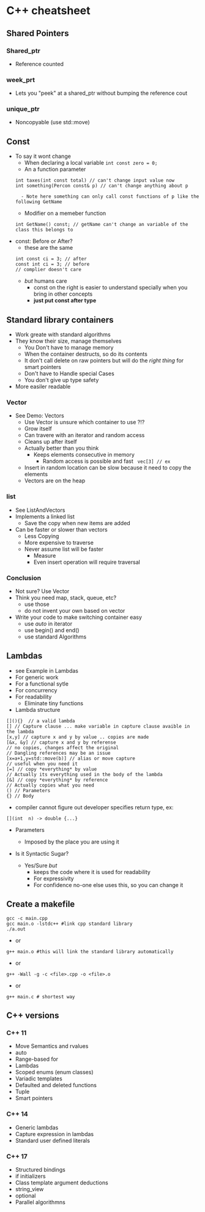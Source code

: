 # C++ cheatsheet


## Shared Pointers
### Shared_ptr
- Reference counted
### week_prt
- Lets you "peek" at a shared_ptr without bumping the reference cout
### unique_ptr
- Noncopyable (use std::move)

## Const
- To say it wont change
    - When declaring a local variable
    ``` int const zero = 0; ```
    - An a function parameter
    ```
    int taxes(int const total) // can't change input value now 
    int something(Percon const& p) // can't change anything about p 
    ```
        - Note here something can only call const functions of p like the following GetName
    - Modifier on a memeber function
    ``` 
    int GetName() const; // getName can't change an variable of the class this belongs to 
    ```
- const: Before or After?
    - these are the same
    ```
    int const ci = 3; // after
    const int ci = 3; // before
    // complier doesn't care 
    ```
    - *but* humans care
        - const on the right is easier to understand specially when you bring in other concepts
        - **just put const after type**

## Standard library containers
- Work greate with standard algorithms
- They know their size, manage themselves
    - You Don't have to manage memory
    - When the container destructs, so do its contents
    - It don't call delete on raw pointers but will do the *right thing* for smart pointers
    - Don't have to Handle special Cases
    - You don't give up type safety
- More easiler readable

### Vector
- See Demo: Vectors
    - Use Vector is unsure which container to use ?!?
    - Grow itself
    - Can travere with an iterator and random access
    - Cleans up after itself
    - Actually better than you think
        - Keeps elements consecutive in memory
            - Random access is possible and fast ``` vec[3] // ex```
    - Insert in random location can be slow because it need to copy the elements
    - Vectors are on the heap

### list
- See ListAndVectors
- Implements a linked list
    - Save the copy when new items are added
- Can be faster or slower than vectors
    - Less Copying
    - More expensive to traverse
    - Never assume list will be faster
        - Measure
        - Even insert operation will require traversal

### Conclusion
- Not sure? Use Vector
- Think you need map, stack, queue, etc?
    - use those
    - do not invent your own based on vector
- Write your code to make switching container easy
    - use *auto* in iterator
    - use begin() and end()
    - use standard Algorithms

## Lambdas
- see Example in Lambdas
- For generic work
- For a functional sytle
- For concurrency
- For readability
    - Eliminate tiny functions
- Lambda structure
```
[](){}  // a valid lambda
[] // Capture clause ... make variable in capture clause avaible in the lambda
[x,y] // capture x and y by value .. copies are made
[&x, &y] // capture x and y by referense
// no copies, changes affect the original
// Dangling references may be an issue
[x=a+1,y=std::move(b)] // alias or move capture
// useful when you need it
[=] // copy *everything* by value
// Actually its everything used in the body of the lambda
[&] // copy *everything* by reference
// Actually copies what you need
() // Parameters
{} // Body

```
- compiler cannot figure out developer specifies return type, ex:
```
[](int  n) -> double {...}
```
- Parameters
    - Imposed by the place you are using it

- Is it Syntactic Sugar?
    - Yes/Sure *but* 
        - keeps the code where it is used for readability
        - For expressivity 
        - For confidence no-one else uses this, so you can change it

## Create a makefile
```
gcc -c main.cpp
gcc main.o -lstdc++ #link cpp standard library 
./a.out 
```
- or
``` 
g++ main.o #this will link the standard library automatically 
```
- or
``` 
g++ -Wall -g -c <file>.cpp -o <file>.o 
```
- or
``` 
g++ main.c # shortest way
```


## C++ versions
### C++ 11
- Move Semantics and rvalues
- auto
- Range-based for
- Lambdas
- Scoped enums (enum classes)
- Variadic templates
- Defaulted and deleted functions
- Tuple
- Smart pointers
### C++ 14
- Generic lambdas
- Capture expression in lambdas
- Standard user defined literals
### C++ 17
- Structured bindings
- if initializers
- Class template argument deductions
- string_view
- optional
- Parallel algorithmns